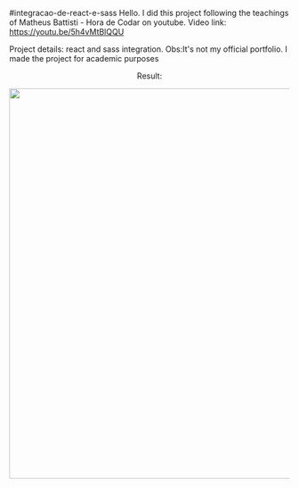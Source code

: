 #integracao-de-react-e-sass
Hello. I did this project following the teachings of Matheus Battisti - Hora de Codar on youtube. Video link: https://youtu.be/5h4vMtBlQQU

Project details: react and sass integration.
Obs:It's not my official portfolio. I made the project for academic purposes

<p align="center">Result:</p>

<div align="center">
<img src="https://user-images.githubusercontent.com/105602909/195650675-457abce6-691c-4efa-9ea3-e52e65c40bc6.png" width="700px" />
</div>

